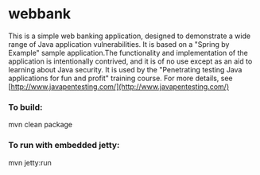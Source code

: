 webbank
=======

This is a simple web banking application, designed to demonstrate a wide range of Java application vulnerabilities. It is based on a "Spring by Example" sample application.The functionality and implementation of the application is intentionally contrived, and it is of no use except as an aid to learning about Java security. It is used by the "Penetrating testing Java applications for fun and profit" training course. For more details, see [http://www.javapentesting.com/](http://www.javapentesting.com/)

### To build:

mvn clean package

### To run with embedded jetty:

mvn jetty:run
